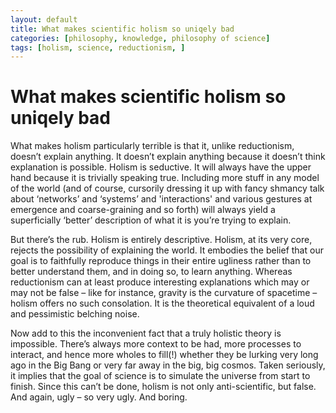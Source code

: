 ```yaml
---
layout: default
title: What makes scientific holism so uniqely bad
categories: [philosophy, knowledge, philosophy of science]
tags: [holism, science, reductionism, ]
---
```

# What makes scientific holism so uniqely bad

What makes holism particularly terrible is that it, unlike reductionism, doesn’t explain anything. It doesn’t explain anything because it doesn’t think explanation is possible. Holism is seductive. It will always have the upper hand because it is trivially speaking true. Including more stuff in any model of the world (and of course, cursorily dressing it up with fancy shmancy talk about ‘networks’ and ‘systems’ and 'interactions' and various gestures at emergence and coarse-graining and so forth) will always yield a superficially ‘better’ description of what it is you’re trying to explain.

But there’s the rub. Holism is entirely descriptive. Holism, at its very core, rejects the possibility of explaining the world. It embodies the belief that our goal is to faithfully reproduce things in their entire ugliness rather than to better understand them, and in doing so, to learn anything. Whereas reductionism can at least produce interesting explanations which may or may not be false – like for instance, gravity is the curvature of spacetime – holism offers no such consolation. It is the theoretical equivalent of a loud and pessimistic belching noise.

Now add to this the inconvenient fact that a truly holistic theory is impossible. There’s always more context to be had, more processes to interact, and hence more wholes to fill(!) whether they be lurking very long ago in the Big Bang or very far away in the big, big cosmos. Taken seriously, it implies that the goal of science is to simulate the universe from start to finish. Since this can’t be done, holism is not only anti-scientific, but false. And again, ugly – so very ugly. And boring.
